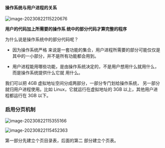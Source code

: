 #### 操作系统与用户进程的关系

![image-20230822115220676](https://wtsclwq.oss-cn-beijing.aliyuncs.com/image-20230822115220676.png)

**用户的代码加上所需要的操作系 统中的部分代码才算完整的程序**

为什么说是操作系统中的部分代码呢？

- 因为操作系统严格 来说是一套功能的集合，用户进程所需要的部分可能仅仅是其中的一小部分，并不是所有功能都会用到。 

- 用户进程能用哪些功能，是由操作系统决定的，不是用户想用什么就用什么，而是操作系统提供什么它就 用什么。

我们可以把 4GB 虚拟地址空间分成两部分，一部分专门划给操作系统， 另一部分就归用户进程使用。比如 Linux，它就运行在虚拟地址的 3GB 以上，其他用户进程都运行在 3GB 以下。

### 启用分页机制

![image-20230822115355166](https://wtsclwq.oss-cn-beijing.aliyuncs.com/image-20230822115355166.png)

![image-20230822115452363](https://wtsclwq.oss-cn-beijing.aliyuncs.com/image-20230822115452363.png)

第一部分先建立个页目录表，后面的第二 部分建立个页表。
